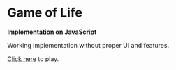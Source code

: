 # Game of Life
**Implementation on JavaScript**

Working implementation without proper UI and features.

[Click here](http://devlysh.com/playground/game_of_life) to play.